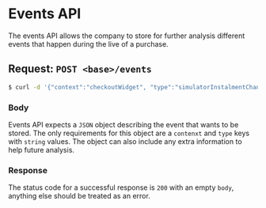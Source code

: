 # Events API

The events API allows the company to store for further analysis different events that happen during the live of a purchase.

## Request: `POST <base>/events`

```bash
$ curl -d '{"context":"checkoutWidget", "type":"simulatorInstalmentChanged", "selectedInstalment": 12}' -H "Content-Type: application/json" -X POST http://localhost:8080/events
```

### Body

Events API expects a `JSON` object describing the event that wants to be stored. The only requirements for this object are a `contenxt` and `type` keys with `string` values. The object can also include any extra information to help future analysis.

### Response

The status code for a successful response is `200` with an empty `body`, anything else should be treated as an error.
